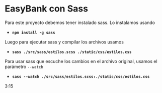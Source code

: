 # EasyBank con Sass

Para este proyecto debemos tener instalado sass. Lo instalamos usando

- **`npm install -g sass`**

Luego para ejecutar sass y compilar los archivos usamos

- **`sass ./src/sass/estilos.scss ./static/css/estilos.css`**

Para usar sass que escuche los cambios en el archivo original, usamos el parámetro `--watch`

- **`sass --watch ./src/sass/estilos.scss:./static/css/estilos.css`**

3:15
